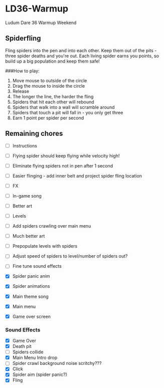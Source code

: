 # LD36-Warmup
Ludum Dare 36 Warmup Weekend

## Spiderfling
Fling spiders into the pen and into each other. Keep them out of the pits - three spider deaths and you're out. 
Each living spider earns you points, so build up a big population and keep them safe!

###How to play:

1. Move mouse to outside of the circle
2. Drag the mouse to inside the circle
3. Release
4. The longer the line, the harder the fling
5. Spiders that hit each other will rebound
6. Spiders that walk into a wall will scramble around
7. Spiders that touch a pit will fall in - you only get three
8. Earn 1 point per spider per second

## Remaining chores
 - [ ] Instructions
 - [ ] Flying spider should keep flying while velocity high!
 - [ ] Eliminate flying spiders not in pen after 1 second
 - [ ] Easier flinging - add inner belt and project spider fling location
 - [ ] FX
 - [ ] In-game song
 - [ ] Better art
 - [ ] Levels
 - [ ] Add spiders crawling over main menu
 - [ ] Much better art
 - [ ] Prepopulate levels with spiders
 - [ ] Adjust speed of spiders to level/number of spiders out?
 - [ ] Fine tune sound effects
 - [X] Spider panic anim
 - [X] Spider animations
 - [X] Main theme song
 - [X] Main menu
 - [X] Game over screen


### Sound Effects
 - [X] Game Over
 - [X] Death pit
 - [ ] Spiders collide
 - [X] Main Menu Intro drop
 - [ ] Spider crawl background noise scritchy???
 - [X] Click
 - [X] Spider aim (spider panic?)
 - [X] Fling
